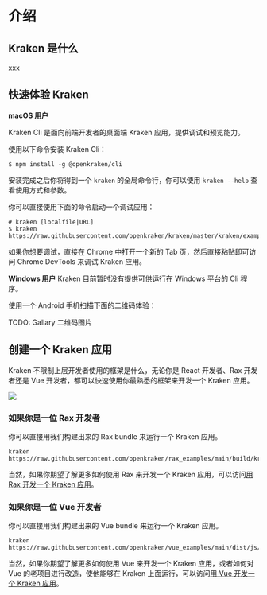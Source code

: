 # 介绍

## Kraken 是什么

xxx

## 快速体验 Kraken

**macOS 用户**

Kraken Cli 是面向前端开发者的桌面端 Kraken 应用，提供调试和预览能力。

使用以下命令安装 Kraken Cli：

```shell
$ npm install -g @openkraken/cli
```

安装完成之后你将得到一个 `kraken` 的全局命令行，你可以使用 `kraken --help` 查看使用方式和参数。

你可以直接使用下面的命令启动一个调试应用：

```shell
# kraken [localfile|URL]
$ kraken https://raw.githubusercontent.com/openkraken/kraken/master/kraken/example/assets/bundle.js
```

如果你想要调试，直接在 Chrome 中打开一个新的 Tab 页，然后直接粘贴即可访问 Chrome DevTools 来调试 Kraken 应用。

**Windows 用户**
Kraken 目前暂时没有提供可供运行在 Windows 平台的 Cli 程序。

使用一个 Android 手机扫描下面的二维码体验：

TODO: Gallary 二维码图片

## 创建一个 Kraken 应用

Kraken 不限制上层开发者使用的框架是什么，无论你是 React 开发者、Rax 开发者还是 Vue 开发者，都可以快速使用你最熟悉的框架来开发一个 Kraken 应用。

![](https://img.alicdn.com/imgextra/i1/O1CN018a3mFu28GXZC6hTVQ_!!6000000007905-2-tps-1080-418.png)

### 如果你是一位 Rax 开发者

你可以直接用我们构建出来的 Rax bundle 来运行一个 Kraken 应用。

```shell
kraken https://raw.githubusercontent.com/openkraken/rax_examples/main/build/kraken/index.js
```

当然，如果你期望了解更多如何使用 Rax 来开发一个 Kraken 应用，可以访问[用 Rax 开发一个 Kraken 应用](/guide/use/rax)。

### 如果你是一位 Vue 开发者

你可以直接用我们构建出来的 Vue bundle 来运行一个 Kraken 应用。

```shell
kraken https://raw.githubusercontent.com/openkraken/vue_examples/main/dist/js/app.js
```

当然，如果你期望了解更多如何使用 Vue 来开发一个 Kraken 应用，或者如何对 Vue 的老项目进行改造，使他能够在 Kraken 上面运行，可以访问[用 Vue 开发一个 Kraken 应用](/guide/use/vue)。
